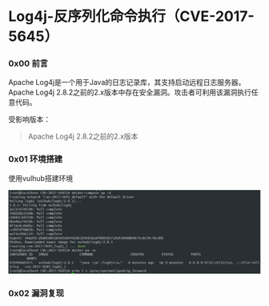 # Log4j-反序列化命令执行（CVE-2017-5645）

### 0x00 前言

Apache Log4j是一个用于Java的日志记录库，其支持启动远程日志服务器。Apache Log4j 2.8.2之前的2.x版本中存在安全漏洞。攻击者可利用该漏洞执行任意代码。

受影响版本：

> Apache Log4j 2.8.2之前的2.x版本

### 0x01 环境搭建

使用vulhub搭建环境

![image-20230328193932833](02.Log4j-反序列化命令执行（CVE-2017-5645）.assets/image-20230328193932833.png)

### 0x02 漏洞复现